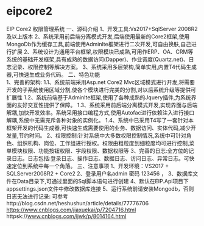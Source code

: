 # eipcore2
EIP Core2 权限管理系统
一、源码介绍
       1、开发工具:Vs2017+SqlServer 2008R2 及以上版本
       2、系统采用前后端分离模式开发,后端使用最新的Core2框架,使用MongoDb作为缓存工具,前端使用Adminlte框架进行二次开发,可自由换肤,自己进行扩展
       2、系统设计为通用平台框架,权限模块已成熟,可用作ERP、OA、CRM等系统的基础开发框架,具有成熟的数据访问(Dapper)、作业调度(Quartz.net)、日志记录、权限控制等解决方案。
       3、系统采用多层架构,简单实用,内置T4代码生成器,可快速生成业务代码。
二、特色功能     
       1、完善的架构:
              1.1、系统前端采用Asp.net Core2 Mvc区域模式进行开发,将需要开发的子系统使用区域分割,使各个模块进行完美的分割,对以后系统升级等提供可扩展性
              1.2、系统前端基于Adminlte框架,使用了各种成熟的Jquery插件,为系统界面的友好交互性提供了保障。
              1.3、系统采用前后端分离模式开发,实现界面与后端解耦,加快开发效率。系统采用接口编程方式,使用Autofac进行依赖注入进行接口解耦,系统中无需充斥各种对象的实例化。
              1.4、系统中已采用T4写了一套针对本框架开发的代码生成器,可快速生成需要使用的业务、数据访问、实体代码,减少开发量,节约时间。
       2、权限控制:针对系统中大多数权限控制情况,系统中可针对角色、组织机构、岗位、工作组进行授权。权限由粗粒度到细粒度均可进行控制,菜单模块权限、功能按钮权限、字段权限、数据权限等
       3、完善的日志:全方位的记录日志。日志包括:登录日志、操作日志、数据日志、访问日志、异常日志。可快速定位到系统中每一个角落。
三、注意事项
       1、开发环境：VS2017 + SQLServer2008R2 + Core2
       2、登录用户名admin 密码 123456 ，
       3、数据库文件在Data目录下,可通过里面的Sql脚本语句进行创建
       4、默认在EIP.Api项目下appsettings.json文件中修改数据库连接
       5、运行系统前请安装Mongodb，否则日志无法进行记录:
	可参考http://blog.csdn.net/heshushun/article/details/77776706
	      https://www.cnblogs.com/jiaxuekai/p/7204716.html
	      httpsk://www.cnblogs.com/ljwk/p/8014164.html
